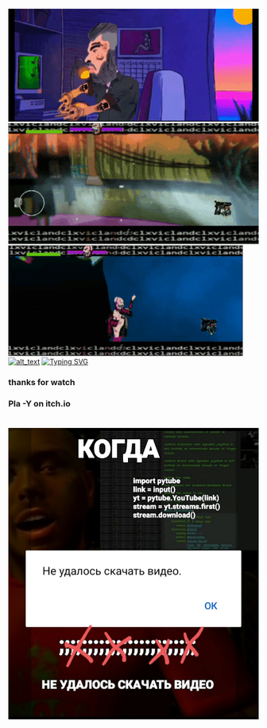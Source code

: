 ![](https://github.com/dclxviclan/Unity2D-Water-Shader/blob/main/lxdvxl.gif)
![](https://github.com/dclxviclan/Unity2D-Water-Shader/blob/main/nulsh.gif)
![](https://github.com/dclxviclan/Unity2D-Water-Shader/blob/main/dclxviclan.gif)
[<img alt="alt_text" width="340px" src="img.jpg" />](https://dclxviclan.itch.io/star-game)
	<a href="https://git.io/typing-svg"><img src="https://readme-typing-svg.herokuapp.com?font=Fira+Code&pause=2000&width=335&lines=💀dclxviclan+first+game+🎮" alt="Typing SVG" /></a>
<h3> thanks for watch</h3>
<h3> Pla -Y on itch.io </h3>


#
![](https://github.com/dclxviclan/Unity2D-Water-Shader/blob/main/Screenshot_20230911-033354.jpg)
